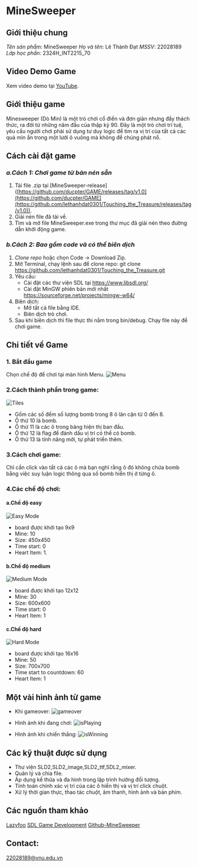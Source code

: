 # MineSweeper

## Giới thiệu chung

*Tên sản phẩm*: MineSweeper
*Họ và tên*: Lê Thành Đạt
*MSSV*: 22028189
*Lớp học phần*: 2324H_INT2215_70

## Video Demo Game

Xem video demo tại [YouTube]().

## Giới thiệu game
Minesweeper (Dò Mìn) là một trò chơi cổ điển và đơn giản nhưng đầy thách thức, ra đời từ những năm đầu của thập kỷ 90. Đây là một trò chơi trí tuệ, yêu cầu người chơi phải sử dụng tư duy logic để tìm ra vị trí của tất cả các quả mìn ẩn trong một lưới ô vuông mà không để chúng phát nổ.

## Cách cài đặt game
### *a.Cách 1: Chơi game từ bản nén sẵn*
1. Tải file .zip tại [MineSweeper-release]([https://github.com/ducpter/GAME/releases/tag/v1.0](https://github.com/ducpter/GAME](https://github.com/lethanhdat0301/Touching_the_Treasure/releases/tag/v1.0)).
2. Giải nén file đã tải về.
3. Tìm và mở file MineSweeper.exe trong thư mục đã giải nén theo đường dẫn khởi động game.

### *b.Cách 2: Bao gồm code và có thể biên dịch*
1. *Clone repo* hoặc chọn Code -> Download Zip.
2. Mở Terminal, chạy lệnh sau để clone repo:
     git clone https://github.com/lethanhdat0301/Touching_the_Treasure.git
3. Yêu cầu:
   - Cài đặt các thư viện SDL tại https://www.libsdl.org/
   - Cài đặt MinGW phiên bản mới nhất https://sourceforge.net/projects/mingw-w64/
4. Biên dịch:
   - Mở tất cả file bằng IDE.
   - Biên dịch trò chơi.
5. Sau khi biên dịch thì file thực thi nằm trong bin/debug. Chạy file này để chơi game.

## Chi tiết về Game
### 1. Bắt đầu game
Chọn chế độ để chơi tại màn hình Menu.
![Menu](MineSweeper/assets/1.png)
### 2.Cách thành phần trong game:
![Tiles](MineSweeper/assets/s.jpg)
- Gồm các số đếm số lượng bomb trong 8 ô lân cận từ 0 đến 8.
- Ô thứ 10 là bomb.
- Ô thứ 11 là các ô trong bảng hiện thị ban đầu.
- Ô thứ 12 là flag để đánh dấu vị trí có thể có bomb.
- Ô thứ 13 là tính năng mới, tự phát triển thêm.
### 3.Cách chơi game:
Chỉ cần click vào tất cả các ô mà bạn nghĩ rằng ô đó không chứa bomb bằng việc suy luận logic thông qua số bomb hiển thị ở từng ô.

### 4.Các chế độ chơi:
#### a.Chế độ easy
![Easy Mode](MineSweeper/assets/2.png)
- board được khởi tạo 9x9
- Mine: 10
- Size: 450x450
- Time start: 0
- Heart Item: 1.

#### b.Chế độ medium
![Medium Mode](MineSweeper/assets/3.png)
- board được khởi tạo 12x12
- Mine: 30
- Size: 600x600
- Time start: 0
- Heart Item: 1

#### c.Chế độ hard
![Hard Mode](MineSweeper/assets/4.png)
- board được khởi tạo 16x16
- Mine: 50
- Size: 700x700
- Time start to countdown: 60
- Heart Item: 1

## Một vài hình ảnh từ game
- Khi gameover:
![gameover](MineSweeper/assets/5.png)

-  Hình ảnh khi đang chơi:
![isPlaying](MineSweeper/assets/6.png)

-  Hình ảnh khi chiến thắng:
![isWinning](MineSweeper/assets/Winner.png)

## Các kỹ thuật được sử dụng
- Thư viện SLD2,SLD2_image,SLD2_ttf,SDL2_mixer.
- Quản lý và chia file.
- Áp dụng kế thừa và đa hình trong lập trình hướng đối tượng.
- Tính toán chính xác vị trí của các ô hiển thị và vị trí click chuột.
- Xử lý thời gian thực, thao tác chuột, âm thanh, hình ảnh và bàn phím.

## Các nguồn tham khảo
[Lazyfoo](https://lazyfoo.net/tutorials/SDL/index.php)
[SDL Game Development](https://www.packtpub.com/en-us/product/sdl-game-development-9781849696821)
[Github-MineSweeper](https://github.com/thanhtvt/minesweeperSDL/tree/Minesweeper-(so-called)/Minesweeper_with_SDL)

## Contact:
22028189@vnu.edu.vn

